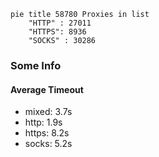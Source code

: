 
```mermaid
pie title 58780 Proxies in list
    "HTTP" : 27011
    "HTTPS": 8936
    "SOCKS" : 30286
```

### Some Info
#### Average Timeout

- mixed: 3.7s
- http: 1.9s
- https: 8.2s
- socks: 5.2s